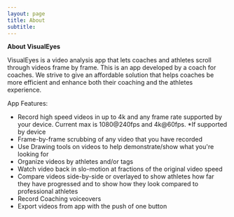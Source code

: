 ```yaml
---
layout: page
title: About
subtitle: 
---
```


**About VisualEyes**

VisualEyes is a video analysis app that lets coaches and athletes scroll through videos frame by frame. This is an app developed by a coach for coaches. We strive to give an affordable solution that helps coaches be more efficient and enhance both their coaching and the athletes experience.

App Features:
- Record high speed videos in up to 4k and any frame rate supported by your device. Current max is 1080@240fps and 4k@60fps. *If supported by device
- Frame-by-frame scrubbing of any video that you have recorded
- Use Drawing tools on videos to help demonstrate/show what you're looking for
- Organize videos by athletes and/or tags
- Watch video back in slo-motion at fractions of the original video speed
- Compare videos side-by-side or overlayed to show athletes how far they have progressed and to show how they look compared to professional athletes
- Record Coaching voiceovers
- Export videos from app with the push of one button

